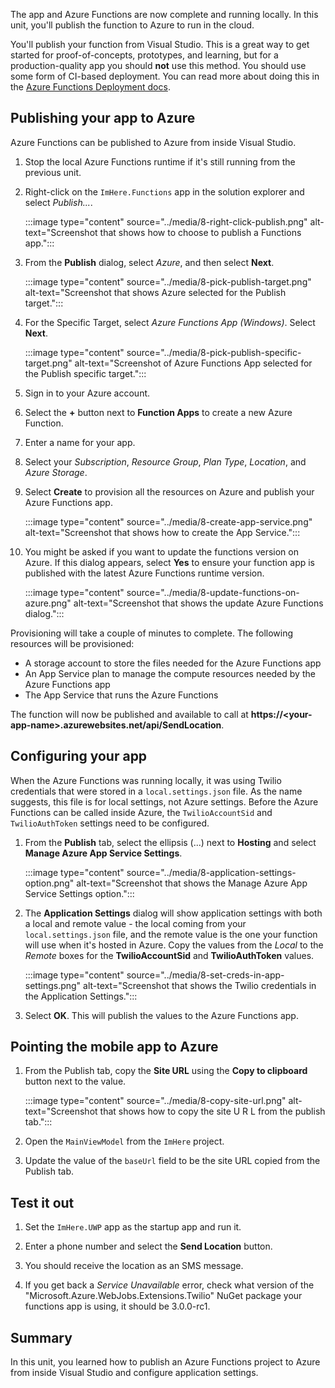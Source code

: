 The app and Azure Functions are now complete and running locally. In this unit, you'll publish the function to Azure to run in the cloud.

You'll publish your function from Visual Studio. This is a great way to get started for proof-of-concepts, prototypes, and learning, but for a production-quality app you should **not** use this method. You should use some form of CI-based deployment. You can read more about doing this in the [Azure Functions Deployment docs](/azure/azure-functions/functions-continuous-deployment?azure-portal=true).

## Publishing your app to Azure

Azure Functions can be published to Azure from inside Visual Studio.

1. Stop the local Azure Functions runtime if it's still running from the previous unit.

1. Right-click on the `ImHere.Functions` app in the solution explorer and select *Publish...*.

    :::image type="content" source="../media/8-right-click-publish.png" alt-text="Screenshot that shows how to choose to publish a Functions app.":::

1. From the **Publish** dialog, select *Azure*, and then select **Next**.

    :::image type="content" source="../media/8-pick-publish-target.png" alt-text="Screenshot that shows Azure selected for the Publish target.":::

1. For the Specific Target, select *Azure Functions App (Windows)*. Select **Next**.

    :::image type="content" source="../media/8-pick-publish-specific-target.png" alt-text="Screenshot of Azure Functions App selected for the Publish specific target.":::

1. Sign in to your Azure account.

1. Select the **+** button next to **Function Apps** to create a new Azure Function.

1. Enter a name for your app.

1. Select your *Subscription*, *Resource Group*, *Plan Type*, *Location*, and *Azure Storage*.

1. Select **Create** to provision all the resources on Azure and publish your Azure Functions app.

    :::image type="content" source="../media/8-create-app-service.png" alt-text="Screenshot that shows how to create the App Service.":::

1. You might be asked if you want to update the functions version on Azure. If this dialog appears, select **Yes** to ensure your function app is published with the latest Azure Functions runtime version.

    :::image type="content" source="../media/8-update-functions-on-azure.png" alt-text="Screenshot that shows the update Azure Functions dialog.":::

Provisioning will take a couple of minutes to complete. The following resources will be provisioned:

- A storage account to store the files needed for the Azure Functions app
- An App Service plan to manage the compute resources needed by the Azure Functions app
- The App Service that runs the Azure Functions

The function will now be published and available to call at **https://\<your-app-name\>.azurewebsites.net/api/SendLocation**.

## Configuring your app

When the Azure Functions was running locally, it was using Twilio credentials that were stored in a `local.settings.json` file. As the name suggests, this file is for local settings, not Azure settings. Before the Azure Functions can be called inside Azure, the `TwilioAccountSid` and `TwilioAuthToken` settings need to be configured.

1. From the **Publish** tab, select the ellipsis (...) next to **Hosting** and select **Manage Azure App Service Settings**.

    :::image type="content" source="../media/8-application-settings-option.png" alt-text="Screenshot that shows the Manage Azure App Service Settings option.":::

1. The **Application Settings** dialog will show application settings with both a local and remote value - the local coming from your `local.settings.json` file, and the remote value is the one your function will use when it's hosted in Azure. Copy the values from the *Local* to the *Remote* boxes for the **TwilioAccountSid** and **TwilioAuthToken** values.

    :::image type="content" source="../media/8-set-creds-in-app-settings.png" alt-text="Screenshot that shows the Twilio credentials in the Application Settings.":::

1. Select **OK**. This will publish the values to the Azure Functions app.

## Pointing the mobile app to Azure

1. From the Publish tab, copy the **Site URL** using the **Copy to clipboard** button next to the value.

    :::image type="content" source="../media/8-copy-site-url.png" alt-text="Screenshot that shows how to copy the site U R L from the publish tab.":::

1. Open the `MainViewModel` from the `ImHere` project.

1. Update the value of the `baseUrl` field to be the site URL copied from the Publish tab.

## Test it out

1. Set the `ImHere.UWP` app as the startup app and run it.

1. Enter a phone number and select the **Send Location** button.

1. You should receive the location as an SMS message.

1. If you get back a *Service Unavailable* error, check what version of the "Microsoft.Azure.WebJobs.Extensions.Twilio" NuGet package your functions app is using, it should be 3.0.0-rc1.

## Summary

In this unit, you learned how to publish an Azure Functions project to Azure from inside Visual Studio and configure application settings.
